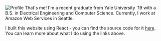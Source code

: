 ![Profile](profilepic.png)
That's me! I'm a recent graduate from Yale University '19 with a B.S. in Electrical Engineering and Computer Science. Currently, I work at Amazon Web Services in Seattle.

I built this website using React - you can find the source code for it [here](https://github.com/Parthib/Parthib.com). You can learn more about what I do using the links above.
